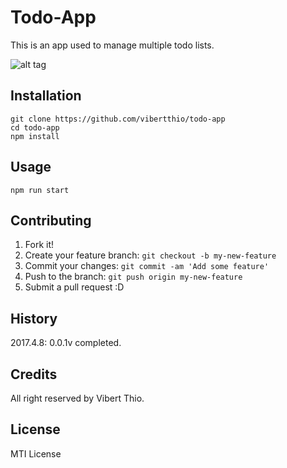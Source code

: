# Todo-App

This is an app used to manage multiple todo lists.

![alt tag](https://github.com/vibertthio/todo-app/master/public/demo.png)

## Installation

```
git clone https://github.com/vibertthio/todo-app
cd todo-app
npm install
```

## Usage

```
npm run start
```

## Contributing

1. Fork it!
2. Create your feature branch: `git checkout -b my-new-feature`
3. Commit your changes: `git commit -am 'Add some feature'`
4. Push to the branch: `git push origin my-new-feature`
5. Submit a pull request :D

## History

2017.4.8: 0.0.1v completed.

## Credits

All right reserved by Vibert Thio.

## License

MTI License
